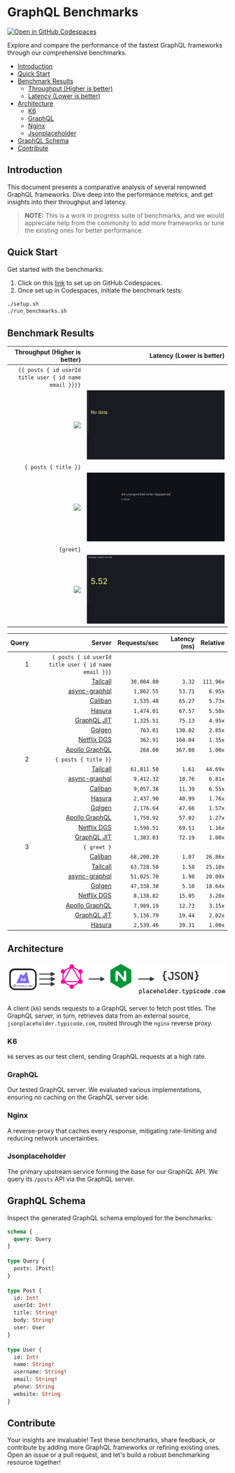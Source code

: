 # GraphQL Benchmarks <!-- omit from toc -->

[![Open in GitHub Codespaces](https://github.com/codespaces/badge.svg)](https://codespaces.new/tailcallhq/graphql-benchmarks)

Explore and compare the performance of the fastest GraphQL frameworks through our comprehensive benchmarks.

- [Introduction](#introduction)
- [Quick Start](#quick-start)
- [Benchmark Results](#benchmark-results)
  - [Throughput (Higher is better)](#throughput-higher-is-better)
  - [Latency (Lower is better)](#latency-lower-is-better)
- [Architecture](#architecture)
  - [K6](#k6)
  - [GraphQL](#graphql)
  - [Nginx](#nginx)
  - [Jsonplaceholder](#jsonplaceholder)
- [GraphQL Schema](#graphql-schema)
- [Contribute](#contribute)

[Tailcall]: https://github.com/tailcallhq/tailcall
[Gqlgen]: https://github.com/99designs/gqlgen
[Apollo GraphQL]: https://github.com/apollographql/apollo-server
[Netflix DGS]: https://github.com/netflix/dgs-framework
[Caliban]: https://github.com/ghostdogpr/caliban
[async-graphql]: https://github.com/async-graphql/async-graphql
[Hasura]: https://github.com/hasura/graphql-engine
[GraphQL JIT]: https://github.com/zalando-incubator/graphql-jit

## Introduction

This document presents a comparative analysis of several renowned GraphQL frameworks. Dive deep into the performance metrics, and get insights into their throughput and latency.

> **NOTE:** This is a work in progress suite of benchmarks, and we would appreciate help from the community to add more frameworks or tune the existing ones for better performance.

## Quick Start

Get started with the benchmarks:

1. Click on this [link](https://codespaces.new/tailcallhq/graphql-benchmarks) to set up on GitHub Codespaces.
2. Once set up in Codespaces, initiate the benchmark tests:

```bash
./setup.sh
./run_benchmarks.sh
```

## Benchmark Results

| Throughput (Higher is better) | Latency (Lower is better) | 
|-------:|--------:|
|  `{{ posts { id userId title user { id name email }}}}` |
| ![](assets/posts_users_reqs.png) | ![](assets/posts_users_latency.png) |
|  `{ posts { title }}` |
| ![](assets/posts_reqs.png) | ![](assets/posts_latency.png) |
|  `{greet}` |
| ![](assets/greet_reqs.png) | ![](assets/greet_latency.png) |

<!-- PERFORMANCE_RESULTS_START -->

| Query | Server | Requests/sec | Latency (ms) | Relative |
|-------:|--------:|--------------:|--------------:|---------:|
| 1 | `{ posts { id userId title user { id name email }}}` |
|| [Tailcall] | `30,004.80` | `3.32` | `111.96x` |
|| [async-graphql] | `1,862.55` | `53.71` | `6.95x` |
|| [Caliban] | `1,535.48` | `65.27` | `5.73x` |
|| [Hasura] | `1,474.01` | `67.57` | `5.50x` |
|| [GraphQL JIT] | `1,325.51` | `75.13` | `4.95x` |
|| [Gqlgen] | `763.01` | `130.02` | `2.85x` |
|| [Netflix DGS] | `362.91` | `160.04` | `1.35x` |
|| [Apollo GraphQL] | `268.00` | `367.08` | `1.00x` |
| 2 | `{ posts { title }}` |
|| [Tailcall] | `61,811.50` | `1.61` | `44.69x` |
|| [async-graphql] | `9,412.32` | `10.76` | `6.81x` |
|| [Caliban] | `9,057.38` | `11.39` | `6.55x` |
|| [Hasura] | `2,437.90` | `40.99` | `1.76x` |
|| [Gqlgen] | `2,176.64` | `47.66` | `1.57x` |
|| [Apollo GraphQL] | `1,750.92` | `57.02` | `1.27x` |
|| [Netflix DGS] | `1,598.51` | `69.51` | `1.16x` |
|| [GraphQL JIT] | `1,383.03` | `72.19` | `1.00x` |
| 3 | `{ greet }` |
|| [Caliban] | `68,200.20` | `1.07` | `26.86x` |
|| [Tailcall] | `63,728.50` | `1.58` | `25.10x` |
|| [async-graphql] | `51,025.70` | `1.98` | `20.09x` |
|| [Gqlgen] | `47,338.30` | `5.10` | `18.64x` |
|| [Netflix DGS] | `8,138.82` | `15.05` | `3.20x` |
|| [Apollo GraphQL] | `7,989.19` | `12.73` | `3.15x` |
|| [GraphQL JIT] | `5,136.79` | `19.44` | `2.02x` |
|| [Hasura] | `2,539.46` | `39.31` | `1.00x` |

<!-- PERFORMANCE_RESULTS_END -->

## Architecture

![Architecture Diagram](assets/architecture.png)

A client (`k6`) sends requests to a GraphQL server to fetch post titles. The GraphQL server, in turn, retrieves data from an external source, `jsonplaceholder.typicode.com`, routed through the `nginx` reverse proxy.

### K6

`k6` serves as our test client, sending GraphQL requests at a high rate.

### GraphQL

Our tested GraphQL server. We evaluated various implementations, ensuring no caching on the GraphQL server side.

### Nginx

A reverse-proxy that caches every response, mitigating rate-limiting and reducing network uncertainties.

### Jsonplaceholder

The primary upstream service forming the base for our GraphQL API. We query its `/posts` API via the GraphQL server.

## GraphQL Schema

Inspect the generated GraphQL schema employed for the benchmarks:

```graphql
schema {
  query: Query
}

type Query {
  posts: [Post]
}

type Post {
  id: Int!
  userId: Int!
  title: String!
  body: String!
  user: User
}

type User {
  id: Int!
  name: String!
  username: String!
  email: String!
  phone: String
  website: String
}
```

## Contribute

Your insights are invaluable! Test these benchmarks, share feedback, or contribute by adding more GraphQL frameworks or refining existing ones. Open an issue or a pull request, and let's build a robust benchmarking resource together!
